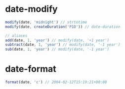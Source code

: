 # date-modify

```javascript
modify(date, 'midnight') // strtotime
modify(date, createDuration('P1D')) // date-duration

// aliases
add(date, 1, 'year') // modify(date, '+1 year')
subtract(date, 1, 'year') // modify(date, '-1 year')
sub(date, 1, 'year') // modify(date, '-1 year')
```

# date-format

```javascript
format(date, 'c') // 2004-02-12T15:19:21+00:00
```
